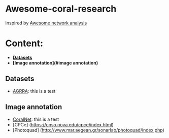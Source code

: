 # Awesome-coral-research

Inspired by [Awesome network analysis](https://github.com/briatte/awesome-network-analysis)

# Content:

- __[Datasets](#datasets)__
- __[Image annotation](#image annotation)__

## Datasets
- [AGRRA](http://www.agrra.org/data-explorer/): this is a test

## Image annotation
- [CoralNet](https://coralnet.ucsd.edu/): this is a test
- [CPCe] (https://cnso.nova.edu/cpce/index.html)
- [Photoquad] (http://www.mar.aegean.gr/sonarlab/photoquad/index.php)

